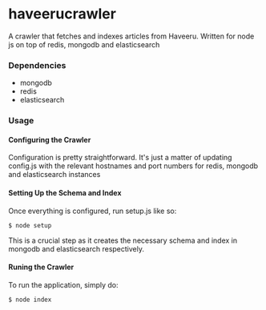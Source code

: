 # haveerucrawler
A crawler that fetches and indexes articles from Haveeru. Written for node js on top of redis, mongodb and elasticsearch

### Dependencies

* mongodb
* redis
* elasticsearch

### Usage

#### Configuring the Crawler

Configuration is pretty straightforward. It's just a matter of updating config.js with the relevant hostnames and port numbers for redis, mongodb and elasticsearch instances

#### Setting Up the Schema and Index

Once everything is configured, run setup.js like so:

```
$ node setup
```
This is a crucial step as it creates the necessary schema and index in mongodb and elasticsearch respectively.

#### Runing the Crawler
To run the application, simply do:

```
$ node index
```
